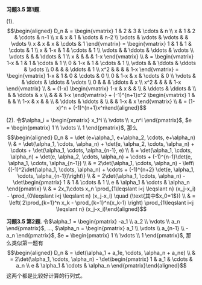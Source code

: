 **习题3.5 第1题**.

(1).
$$\begin{aligned}
D_n & = \begin{vmatrix} 1 & 2 & 3 & \cdots & n \\ x & 1 & 2 & \cdots & n-1 \\ x & x & 1 & \cdots & n-2 \\ \vdots & \vdots & \vdots & & \vdots \\ x & x & x & \cdots & 1 \end{vmatrix} = \begin{vmatrix} 1 & 1 & 1 & \cdots & 1 \\ x & 1-x & 1 & \cdots & 1 \\ \vdots & & \ddots & \ddots & \vdots \\ \vdots & & & \ddots & 1 \\ x & & & & 1-x \end{vmatrix} \\
& = \begin{vmatrix} 1-x & 1 & 1 & \cdots & 1 \\ 0 & 1-x & 1 & \cdots & 1 \\ \vdots & & \ddots & \ddots & \vdots \\ 0 & & & \ddots & 1 \\ x^2 & & & & 1-x \end{vmatrix} = \begin{vmatrix} 1-x & 1 & 0 & \cdots & 0 \\ 0 & 1-x & x & \cdots & 0 \\ \vdots & & \ddots & \ddots & \vdots \\ 0 & & & \ddots & x \\ x^2 & & & & 1-x \end{vmatrix} \\
& = (1-x) \begin{vmatrix} 1-x & x & & \\ & \ddots & \ddots & \\ & & \ddots & x \\ & & & 1-x \end{vmatrix} + (-1)^{n+1}x^2 \begin{vmatrix} 1 & & & \\ 1-x & x & & \\ & \ddots & \ddots & \\ & & 1-x & x \end{vmatrix} \\
& = (1-x)^n + (-1)^{n+1}x^n\end{aligned}$$

(2).
令$\alpha_i = \begin{pmatrix} x_1^i \\ \vdots \\ x_n^i \end{pmatrix}$,
$e = \begin{pmatrix} 1 \\ \vdots \\ 1 \end{pmatrix}$, 那么
$$\begin{aligned}
D_n & = \det (e+\alpha_1, e+\alpha_2, \cdots, e+\alpha_n) \\
& = \det(\alpha_1, \cdots, \alpha_n) + \det(e, \alpha_2, \cdots, \alpha_n) + \cdots + \det(\alpha_1, \cdots, \alpha_{n-1}, e) \\
& = \det(\alpha_1, \cdots, \alpha_n) + \det(e, \alpha_2, \cdots, \alpha_n) + \cdots + (-1)^{n-1}\det(e, \alpha_1, \cdots, \alpha_{n-1}) \\
& = 2\det(\alpha_1, \cdots, \alpha_n) - \left\{(-1)^2\det(\alpha_1, \cdots, \alpha_n) + \cdots + (-1)^{n+2} \det(e, \alpha_1, \cdots, \alpha_{n-1})\right\} \\
& = 2\det(\alpha_1, \cdots, \alpha_n) - \det\begin{pmatrix} 1 & 1 & \cdots & 1 \\ e & \alpha_1 & \cdots & \alpha_n \end{pmatrix} \\
& = 2x_1\cdots x_n \prod_{1\leqslant i<j \leqslant n} (x_j-x_i) - \prod_{0\leqslant i<j \leqslant n} (x_j-x_i) \quad (\text{其中$x_0=1$}) \\
& = \left( 2\prod_{k=1}^n x_k - \prod_{k=1}^n(x_k-1) \right) \prod_{1\leqslant i<j \leqslant n} (x_j-x_i)\end{aligned}$$

**习题3.5 第2题**.
令$\alpha_1 = \begin{pmatrix} -a_1 \\ a_2 \\ \vdots \\ a_n \end{pmatrix}$,
$\ldots$,
$\alpha_n = \begin{pmatrix} a_1 \\ \vdots \\ a_{n-1} \\ -a_n \end{pmatrix}$,
$e = \begin{pmatrix} 1 \\ \vdots \\ 1 \end{pmatrix}$, 那么类似第一题有
$$\begin{aligned}
D_n & = \det(\alpha_1 + a_1e, \cdots, \alpha_n + a_ne) \\
& = 2\det(\alpha_1, \cdots, \alpha_n) - \det\begin{pmatrix} 1 & a_1 & \cdots & a_n \\ e & \alpha_1 & \cdots & \alpha_n \end{pmatrix}\end{aligned}$$
这两个都是比较好计算的行列式。
